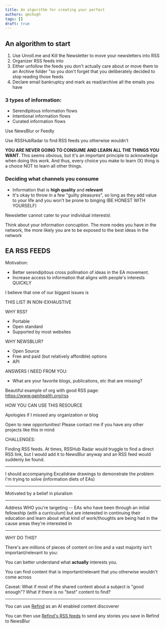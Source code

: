 ```yaml
---
title: An algorithm for creating your perfect
authors: qmchugh
tags: []
draft: true
---
```


## An algorithm to start

1. Use Unroll.me and Kill the Newsletter to move your newsletters into RSS
2. Organizer RSS feeds into
3. Either unfollow the feeds you don't actually care about or move them to an Archive folder "so you don't forget that you deliberately decided to stop reading those feeds
4. Declare email bankruptcy and mark as read/archive all the emails you have

### 3 types of information:

- Serendipitous information flows
- Intentional information flows
- Curated information flows

Use NewsBlur or Feedly

Use RSSHubRadar to find RSS feeds you otherwise wouldn't

**YOU ARE NEVER GOING TO CONSUME AND LEARN ALL THE THINGS YOU WANT**. This seems obvious, but it's an important principle to acknowledge when doing this work. And thus, every choice you make to learn (X) thing is a choice NOT to learn all other things.

### Deciding what channels you consume

- Information that is **high quality** and **relevant**
- It's okay to throw in a few "guilty pleasures", so long as they add value to your life and you won't be prone to binging (BE HONEST WITH YOURSELF)

Newsletter cannot cater to your individual interests\

Think about your information concuption. The more nodes you have in the network, the more likely you are to be exposed to the best ideas in the network

## EA RSS FEEDS

Motivation:

- Better serendipitous cross pollination of ideas in the EA movement.
- Increase access to information that aligns with people's interests QUICKLY

I believe that one of our biggest issues is

THIS LIST IN NON-EXHAUSTIVE

WHY RSS?

- Portable
- Open standard
- Supported by most websites

WHY NEWSBLUR?

- Open Source
- Free and paid (but relatively affordble) options
- API

ANSWERS I NEED FROM YOU:

- What are your favorite blogs, publications, etc that are missing?

Beautiful example of org with good RSS page:
https://www.gainhealth.org/rss

HOW YOU CAN USE THIS RESOURCE

Apologies if I missed any organization or blog

Open to new opportunities! Please contact me if you have any other projects like this in mind

CHALLENGES:

Finding RSS feeds. At times, RSSHub Radar would truggle to find a direct RSS link, but I would add it to NewsBlur anyway and an RSS feed would suddenly be found.

---

I should accompanying Excalidraw drawings to demonstrate the problem I'm trying to solve (information diets of EAs)

---

Motivated by a belief in pluralism

---

Address WHO you're targeting -- EAs who have been through an initial fellowship (with a curriculum) but are interested in continuing their education and learn about what kind of work/thoughts are being had in the cause areas they're interested in

---

WHY DO THIS?

There's are millions of pieces of content on line and a vast majority isn't important/relevant to you:

You can better understand what **actually** interests you.

You can find content that is important/relevant that you otherwise wouldn't come across

Caveat: What if most of the shared content about a subject is "good enough"? What if there is no "best" content to find?

---

You can use [Refind](https://refind.com/) as an AI enabled content discoverer

You can then use [Refind's RSS feeds](https://medium.com/@refind/rss-json-feeds-6ee22a255449) to send any stories you save in Refind to NewsBlur
